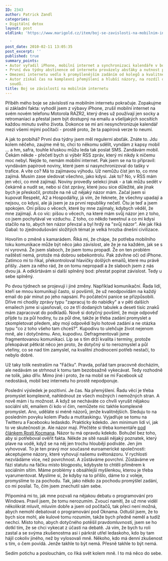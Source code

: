 ```yaml
---
ID: 2343
author: Patrick Zandl
categories:
- Digitální detox
layout: post
oldlink: 'https://www.marigold.cz/item/boj-se-zavislosti-na-mobilnim-internetu

  '
post_date: 2010-02-11 13:05:35
post_excerpt: ''
published: true
summary_points:
- Autor vyřadil iPhone, mobilní internet a synchronizaci kalendáře v boji se závislostí.
- První dva týdny abstinence od internetu provázely absťáky a nutnost papírových novin.
- Omezení internetu vedlo k promyšlenějším zadáním od kolegů a kvalitnější komunikaci.
- Autor získal čas na komplexní přemýšlení a hlubší názory, na rozdíl od povrchních
  soudů.
title: Boj se závislostí na mobilním internetu
---
```


Příběh mého boje se závislostí na mobilním internetu pokračuje. Zopakujme si základní fakta: vyhodil jsem z výbavy iPhone, zrušil mobilní internet na svém novém telefonu Motorola RAZR2, který dnes už používají jen socky a retromaniaci a přestal jsem být dostupný na emailu a všelijakých socsítích každou minutu svého života. Dokonce se mi ani nesynchronizuje kalendář mezi všemi mými počítači - prostě proto, že ta papírová verze to neumí. 

A jak to probíhá? První dva týdny jsem měl regulerní absťák. Znáte to. Jdu kolem něčeho, zaujme mě to, chci to někomu sdělit, vyndám z kapsy mobil ... a hm, safra, touhle křuskou můžu leda tak poslat SMS. Zandávám mobil. Čekám někde - přečetl bych si výběr RSS zpráv, který mi nikdy k ničemu moc nebyl. Nejde to, nemám mobilní internet. Pak jsem se na to připravil: vyndávám papírové noviny, které jsem si nasynchronizoval do tašky v trafice. A víte co? Má to zajímavou výhodu. Už nemůžu číst jen to, co mne zajímá. Musím zase sledovat všechno, jako kdysi. Jak to? No, v RSS mám jen věci, co mně zajímají. Noviny provedly selekci jinak - a tak můžu sedět v čekárně a nudit se, nebo si číst zprávy, které jsou sice důležité, ale jinak bych je přeskočil, protože na ně už nějaký názor mám. Začal jsem si kupovat Respekt, A2 a Hospodářky, já vím, že řeknete, že všechny upadají a nejsou, co kdysi, ale já jsem je za první republiky nečetl. Čtu je teď a jsem spokojen. Oni píšou o věcech, které by mne zajímaly, kdybych věděl, že mne zajímají. A co víc: píšou o věcech, na které mám svůj názor jen z toho, co jsem pochytával ve vzduchu. Z toho, co někdo tweetnul a co mi kdysi stačilo na to, abych ten názor převzal a byl hrdý na "svůj názor". Ale jak říká  Gabal: to zjednodušování složitých témat je velká hrozba dnešní civilizace.

Hovořím o změně s kamarádem. Říká mi, že chápe, že potřeba mobilního toku komunikace může být něco jako závislost, ale že je na každém, jak se s ní vyrovná. Že jsem slaboch, že jsem tomu propadl. Že on ten problém naštěstí nemá, protože má dobrou sebekontrolu. Pak zdvihne oči od iPhone. Zatímco mi to říkal, překontroloval hlavičky došlých emailů, které mu právě přišly. Jsem za něho rád, že on tomu nepropadl a že slaboch jsem z nás dvou já. A odkšrtávám si další splněný bod: přestat popírat závislost. Tedy u sebe splněný. 

Po dvou týdnech se projevují i jiné změny. Například komunikační. Řada lidí, kteří se mnou komunikují často, si povšimli, že už neodpovídám na každý email do pár minut po jeho napsání. Po počáteční panice se přizpůsobili. Dříve mi chodily zprávy typu "zapracuj to do nabídky" a v pěti dalších emailech jsme si ujasňovali, co ze tří dodaných tabulek a deseti tisíc znaků mám zapracovat do podkladů. Nově si dotyčný povšiml, že moje odpověď přijde tu za půl hodiny, tu za půl dne, takže je třeba zadání promyslet a zkompletovat předem, aby mojí odpovědí bylo hotové zadání a ne otázka typu "co z toho všeho tam chceš?".  Kupodivu to ulehčuje život nejenom mně, ale i dotyčnému. Ano, kupodivu. Defragmentovali jsme fragmentovanou komunikaci. Líp se s tím drží kvalita i termíny, protože překopávat pětkrát něco jen proto, že dotyčný si to nerozmyslel a půl vteřiny, co se nad tím zamyslel, na kvalitní zhodnocení potřeb nestačí, to nebylo dobré. 

Už taky tolik nestraším na "Fáčku". Pravda, pořád tam pracovně docházím, ale nedávám se strhnout k tomu tam bezobsažně vykecávat. Tedy rozhodně ne tolik, jako dřív. Mimo jiné i proto, že na mobil se mi Facebook už nedostává, mobil bez internetu ho prostě nepodporuje. 

Poslední výsledek je pozitivní. Je čas. Na přemýšlení. Řadu věcí je třeba promyslet komplexně, nahlédnout ze všech možných i nemožných stran. A nově mám i tu možnost. A když se necháváte co chvíli vyrušit nějakou sociální sítí, emailem či kdo ví čím, nemůžete nic takhle komplexně promyslet. Ano, uděláte si méně názorů, jenže kvalitnějších. Sleduju to na posledním povyku kolem iPadu a mutitaskingu. Vyjadřuje se tomu na Twitteru a Facebooku ledaskdo. Prakticky kdekdo. Jen minimum lidí ví, jak to ve skutečnosti je. Ale názor mají. Přečtěte si třeba komentáře <a href="http://www.lupa.cz/clanky/ipad-nema-multitasking-no-a-co/">pod článkem Rosti Kocmana</a>. Názor tu má opravdu kdekdo. Bohužel bez toho, aby si potřeboval ověřit fakta. Někde ze sítě nasáli nějaký poznatek, který plave na vodě, když se na něj jen trochu hlouběji podíváte. Jen jim vyhovoval. To je ten pravý mor současné euroamerické společnosti: akceptujeme názory, které vyhovují našemu světonázoru. V rychlosti nezvládáme více, než povrchnost. A zůstáváme povrchní. Zůstáváme ve fázi statutu na fáčku místo blogpostu, kdybyste to chtěli příměrem k sociálním sítím. Máme problémy s obsáhlejší myšlenkou, kterou je třeba vyarumentovat. Myslíme si, že kdyby na to přišlo, dáme to z voleje, promyslíme to za pochodu. Tak, jako někdo za pochodu promýšlel zadání, co mi posílal. To, čím jsem znechutil sám sebe. 

Připomíná mi to, jak mne pozvali na nějakou debatu o programování pro Windows. Pravil jsem, že tomu nerozumím. Zvoucí namítl, že už mne viděl několikrát mluvit, mluvím dobře a jsem od počítačů, tak přeci není možná, abych nemohl debatovat o programování pod Oknama. Odtušil jsem, že to bych sice mohl, ale kulové tomu rozumím, takže bych předně neměl a tudíž nechci. Místo toho, abych dotyčného potěšil pravdomluvností, jsem se ho dotkl tím, že se chci vykecat z účasti na debatě. Já vím, že bych tu roli zastal a se svýma zkušenostma asi i párkrát utřel ledaskoho, kdo by tam hájil cokoliv jiného, než by vylosovali mně. Někoho, kdo má denní zkušenost s tím, o čem povídá. Jenže takhle to být nemá. Přesně takhle to být nemá. 

Sedím potichu a poslouchám, co říká svět kolem mně. I to má něco do sebe.